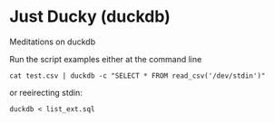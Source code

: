 # Just Ducky (duckdb)
Meditations on duckdb

Run the script examples either at the command line 

`
cat test.csv | duckdb -c "SELECT * FROM read_csv('/dev/stdin')"
`

or reeirecting stdin:


`
duckdb < list_ext.sql 
`
